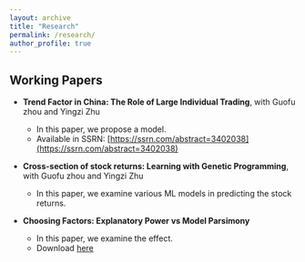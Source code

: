 ```yaml
---
layout: archive
title: "Research"
permalink: /research/
author_profile: true
---
```



Working Papers
------

+ **Trend Factor in China: The Role of Large Individual Trading**, with Guofu zhou and Yingzi Zhu
  + In this paper, we propose a model.
  + Available in SSRN: [https://ssrn.com/abstract=3402038](https://ssrn.com/abstract=3402038)

+ **Cross-section of stock returns: Learning with Genetic Programming**, with Guofu zhou and Yingzi Zhu
  + In this paper, we examine various ML models in predicting the stock returns.

+ **Choosing Factors: Explanatory Power vs Model Parsimony**

  + In this paper, we examine the effect.
  + Download [here](https://yangliu-finance.github.io/files/WorkingPaper.pdf)


